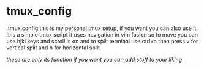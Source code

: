 # tmux_config
.tmux.config
this is my personal tmux setup, if you want you can also use it. It is a simple tmux script it uses navigation in vim fasion so to move you can use hjkl keys and scroll is on and to split terminal use ctrl+a then press v for vertical split and h for horizontal split

*these are only its function if you want you can add stuff to your liking*
